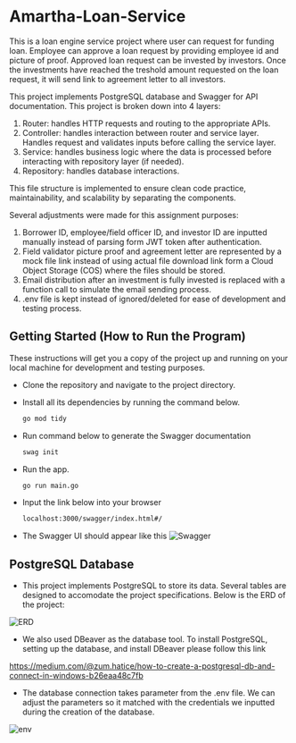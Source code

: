 # Amartha-Loan-Service
This is a loan engine service project where user can request for funding loan. Employee can approve a loan request by providing employee id and picture of proof. Approved loan request can be invested by investors. Once the investments have reached the treshold amount requested on the loan request, it will send link to agreement letter to all investors. 

This project implements PostgreSQL database and Swagger for API documentation. This project is broken down into 4 layers:

1. Router: handles HTTP requests and routing to the appropriate APIs.
2. Controller: handles interaction between router and service layer. Handles request and validates inputs before calling the service layer.
3. Service: handles business logic where the data is processed before interacting with repository layer (if needed).
4. Repository: handles database interactions.

This file structure is implemented to ensure clean code practice, maintainability, and scalability by separating the components. 

Several adjustments were made for this assignment purposes:

1. Borrower ID, employee/field officer ID, and investor ID are inputted manually instead of parsing form JWT token after authentication.
2. Field validator picture proof and agreement letter are represented by a mock file link instead of using actual file download link form a Cloud Object Storage (COS) where the files should be stored.
3. Email distribution after an investment is fully invested is replaced with a function call to simulate the email sending process.
4. .env file is kept instead of ignored/deleted for ease of development and testing process.

## Getting Started (How to Run the Program)

These instructions will get you a copy of the project up and running on your local machine for development and testing purposes.

* Clone the repository and navigate to the project directory.
* Install all its dependencies by running the command below.

    ```bash
    go mod tidy
    ```
* Run command below to generate the Swagger documentation
    ```bash
    swag init
    ```
* Run the app.
    ```bash
    go run main.go
    ```
* Input the link below into your browser

    ```bash
    localhost:3000/swagger/index.html#/
    ```
* The Swagger UI should appear like this
  ![Swagger](https://github.com/user-attachments/assets/e6a9913d-cbcf-446f-9310-9292fa95f8c7)

## PostgreSQL Database

* This project implements PostgreSQL to store its data. Several tables are designed to accomodate the project specifications. Below is the ERD of the project:

![ERD](https://github.com/user-attachments/assets/d6f3e6d0-023d-4659-ae98-37c48db82d99)

* We also used DBeaver as the database tool. To install PostgreSQL, setting up the database, and install DBeaver please follow this link

https://medium.com/@zum.hatice/how-to-create-a-postgresql-db-and-connect-in-windows-b26eaa48c7fb

* The database connection takes parameter from the .env file. We can adjust the parameters so it matched with the credentials we inputted during the creation of the database.

![env](https://github.com/user-attachments/assets/a488c82e-1bf4-401f-982c-9f633262a096)

